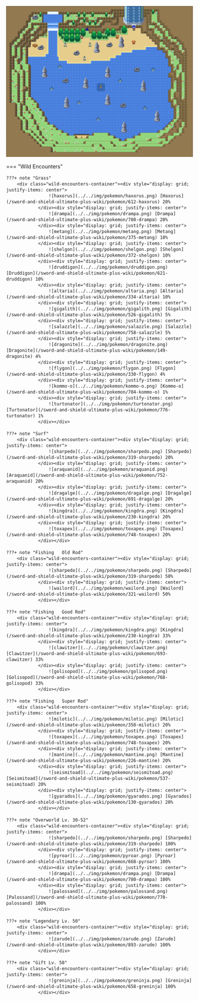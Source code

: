 <img src="../../img/routes/Wild Area 10 (Dragon).png" alt="Wild Area 10 (Dragon)"/>

=== "Wild Encounters"


	???+ note "Grass"
		<div class="wild-encounters-container"><div style="display: grid; justify-items: center">
                    ![haxorus](../../img/pokemon/haxorus.png) [Haxorus](/sword-and-shield-ultimate-plus-wiki/pokemon/612-haxorus) 20%
                </div><div style="display: grid; justify-items: center">
                    ![drampa](../../img/pokemon/drampa.png) [Drampa](/sword-and-shield-ultimate-plus-wiki/pokemon/780-drampa) 20%
                </div><div style="display: grid; justify-items: center">
                    ![metang](../../img/pokemon/metang.png) [Metang](/sword-and-shield-ultimate-plus-wiki/pokemon/375-metang) 10%
                </div><div style="display: grid; justify-items: center">
                    ![shelgon](../../img/pokemon/shelgon.png) [Shelgon](/sword-and-shield-ultimate-plus-wiki/pokemon/372-shelgon) 10%
                </div><div style="display: grid; justify-items: center">
                    ![druddigon](../../img/pokemon/druddigon.png) [Druddigon](/sword-and-shield-ultimate-plus-wiki/pokemon/621-druddigon) 10%
                </div><div style="display: grid; justify-items: center">
                    ![altaria](../../img/pokemon/altaria.png) [Altaria](/sword-and-shield-ultimate-plus-wiki/pokemon/334-altaria) 10%
                </div><div style="display: grid; justify-items: center">
                    ![gigalith](../../img/pokemon/gigalith.png) [Gigalith](/sword-and-shield-ultimate-plus-wiki/pokemon/526-gigalith) 5%
                </div><div style="display: grid; justify-items: center">
                    ![salazzle](../../img/pokemon/salazzle.png) [Salazzle](/sword-and-shield-ultimate-plus-wiki/pokemon/758-salazzle) 5%
                </div><div style="display: grid; justify-items: center">
                    ![dragonite](../../img/pokemon/dragonite.png) [Dragonite](/sword-and-shield-ultimate-plus-wiki/pokemon/149-dragonite) 4%
                </div><div style="display: grid; justify-items: center">
                    ![flygon](../../img/pokemon/flygon.png) [Flygon](/sword-and-shield-ultimate-plus-wiki/pokemon/330-flygon) 4%
                </div><div style="display: grid; justify-items: center">
                    ![kommo-o](../../img/pokemon/kommo-o.png) [Kommo-o](/sword-and-shield-ultimate-plus-wiki/pokemon/784-kommo-o) 1%
                </div><div style="display: grid; justify-items: center">
                    ![turtonator](../../img/pokemon/turtonator.png) [Turtonator](/sword-and-shield-ultimate-plus-wiki/pokemon/776-turtonator) 1%
                </div></div>

	???+ note "Surf"
		<div class="wild-encounters-container"><div style="display: grid; justify-items: center">
                    ![sharpedo](../../img/pokemon/sharpedo.png) [Sharpedo](/sword-and-shield-ultimate-plus-wiki/pokemon/319-sharpedo) 20%
                </div><div style="display: grid; justify-items: center">
                    ![araquanid](../../img/pokemon/araquanid.png) [Araquanid](/sword-and-shield-ultimate-plus-wiki/pokemon/752-araquanid) 20%
                </div><div style="display: grid; justify-items: center">
                    ![dragalge](../../img/pokemon/dragalge.png) [Dragalge](/sword-and-shield-ultimate-plus-wiki/pokemon/691-dragalge) 20%
                </div><div style="display: grid; justify-items: center">
                    ![kingdra](../../img/pokemon/kingdra.png) [Kingdra](/sword-and-shield-ultimate-plus-wiki/pokemon/230-kingdra) 20%
                </div><div style="display: grid; justify-items: center">
                    ![toxapex](../../img/pokemon/toxapex.png) [Toxapex](/sword-and-shield-ultimate-plus-wiki/pokemon/748-toxapex) 20%
                </div></div>

	???+ note "Fishing   Old Rod"
		<div class="wild-encounters-container"><div style="display: grid; justify-items: center">
                    ![sharpedo](../../img/pokemon/sharpedo.png) [Sharpedo](/sword-and-shield-ultimate-plus-wiki/pokemon/319-sharpedo) 50%
                </div><div style="display: grid; justify-items: center">
                    ![wailord](../../img/pokemon/wailord.png) [Wailord](/sword-and-shield-ultimate-plus-wiki/pokemon/321-wailord) 50%
                </div></div>

	???+ note "Fishing   Good Rod"
		<div class="wild-encounters-container"><div style="display: grid; justify-items: center">
                    ![kingdra](../../img/pokemon/kingdra.png) [Kingdra](/sword-and-shield-ultimate-plus-wiki/pokemon/230-kingdra) 33%
                </div><div style="display: grid; justify-items: center">
                    ![clawitzer](../../img/pokemon/clawitzer.png) [Clawitzer](/sword-and-shield-ultimate-plus-wiki/pokemon/693-clawitzer) 33%
                </div><div style="display: grid; justify-items: center">
                    ![golisopod](../../img/pokemon/golisopod.png) [Golisopod](/sword-and-shield-ultimate-plus-wiki/pokemon/768-golisopod) 33%
                </div></div>

	???+ note "Fishing   Super Rod"
		<div class="wild-encounters-container"><div style="display: grid; justify-items: center">
                    ![milotic](../../img/pokemon/milotic.png) [Milotic](/sword-and-shield-ultimate-plus-wiki/pokemon/350-milotic) 20%
                </div><div style="display: grid; justify-items: center">
                    ![toxapex](../../img/pokemon/toxapex.png) [Toxapex](/sword-and-shield-ultimate-plus-wiki/pokemon/748-toxapex) 20%
                </div><div style="display: grid; justify-items: center">
                    ![mantine](../../img/pokemon/mantine.png) [Mantine](/sword-and-shield-ultimate-plus-wiki/pokemon/226-mantine) 20%
                </div><div style="display: grid; justify-items: center">
                    ![seismitoad](../../img/pokemon/seismitoad.png) [Seismitoad](/sword-and-shield-ultimate-plus-wiki/pokemon/537-seismitoad) 20%
                </div><div style="display: grid; justify-items: center">
                    ![gyarados](../../img/pokemon/gyarados.png) [Gyarados](/sword-and-shield-ultimate-plus-wiki/pokemon/130-gyarados) 20%
                </div></div>

	???+ note "Overworld Lv. 30-52"
		<div class="wild-encounters-container"><div style="display: grid; justify-items: center">
                    ![sharpedo](../../img/pokemon/sharpedo.png) [Sharpedo](/sword-and-shield-ultimate-plus-wiki/pokemon/319-sharpedo) 100%
                </div><div style="display: grid; justify-items: center">
                    ![pyroar](../../img/pokemon/pyroar.png) [Pyroar](/sword-and-shield-ultimate-plus-wiki/pokemon/668-pyroar) 100%
                </div><div style="display: grid; justify-items: center">
                    ![drampa](../../img/pokemon/drampa.png) [Drampa](/sword-and-shield-ultimate-plus-wiki/pokemon/780-drampa) 100%
                </div><div style="display: grid; justify-items: center">
                    ![palossand](../../img/pokemon/palossand.png) [Palossand](/sword-and-shield-ultimate-plus-wiki/pokemon/770-palossand) 100%
                </div></div>

	???+ note "Legendary Lv. 50"
		<div class="wild-encounters-container"><div style="display: grid; justify-items: center">
                    ![zarude](../../img/pokemon/zarude.png) [Zarude](/sword-and-shield-ultimate-plus-wiki/pokemon/893-zarude) 100%
                </div></div>

	???+ note "Gift Lv. 50"
		<div class="wild-encounters-container"><div style="display: grid; justify-items: center">
                    ![greninja](../../img/pokemon/greninja.png) [Greninja](/sword-and-shield-ultimate-plus-wiki/pokemon/658-greninja) 100%
                </div></div>



